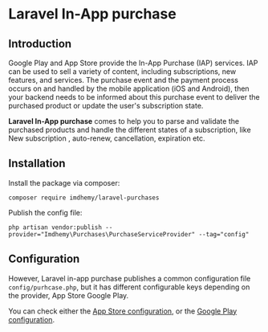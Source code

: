 # Laravel In-App purchase

## Introduction
Google Play and App Store provide the In-App Purchase (IAP) services. IAP can be used to sell a variety of content, including subscriptions, new features, and services. The purchase event and the payment process occurs on and handled by the mobile application (iOS and Android), then your backend needs to be informed about this purchase event to deliver the purchased product or update the user's subscription state.

**Laravel In-App purchase** comes to help you to parse and validate the purchased products and handle the different states of a subscription, like New subscription , auto-renew, cancellation, expiration etc.

## Installation

Install the package via composer:
```
composer require imdhemy/laravel-purchases
```

Publish the config file:
```
php artisan vendor:publish --provider="Imdhemy\Purchases\PurchaseServiceProvider" --tag="config"
```

## Configuration
However, Laravel in-app purchase publishes a common configuration file `config/purhcase.php`, but it has different configurable keys depending on the provider, App Store Google Play.

You can check either the [App Store configuration](./app-store/configuration.md), or the [Google Play configuration](./google-play/configuration.md).
